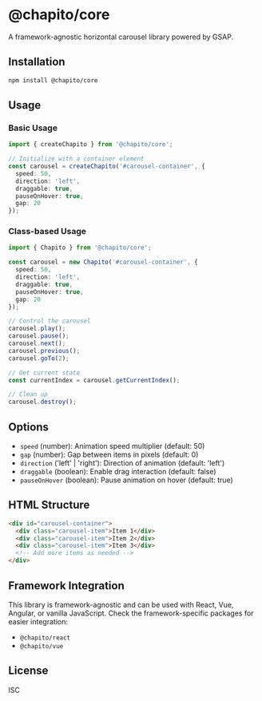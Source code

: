 # @chapito/core

A framework-agnostic horizontal carousel library powered by GSAP.

## Installation

```bash
npm install @chapito/core
```

## Usage

### Basic Usage

```typescript
import { createChapito } from '@chapito/core';

// Initialize with a container element
const carousel = createChapito('#carousel-container', {
  speed: 50,
  direction: 'left',
  draggable: true,
  pauseOnHover: true,
  gap: 20
});
```

### Class-based Usage

```typescript
import { Chapito } from '@chapito/core';

const carousel = new Chapito('#carousel-container', {
  speed: 50,
  direction: 'left',
  draggable: true,
  pauseOnHover: true,
  gap: 20
});

// Control the carousel
carousel.play();
carousel.pause();
carousel.next();
carousel.previous();
carousel.goTo(2);

// Get current state
const currentIndex = carousel.getCurrentIndex();

// Clean up
carousel.destroy();
```

## Options

- `speed` (number): Animation speed multiplier (default: 50)
- `gap` (number): Gap between items in pixels (default: 0)
- `direction` ('left' | 'right'): Direction of animation (default: 'left')
- `draggable` (boolean): Enable drag interaction (default: false)
- `pauseOnHover` (boolean): Pause animation on hover (default: true)

## HTML Structure

```html
<div id="carousel-container">
  <div class="carousel-item">Item 1</div>
  <div class="carousel-item">Item 2</div>
  <div class="carousel-item">Item 3</div>
  <!-- Add more items as needed -->
</div>
```

## Framework Integration

This library is framework-agnostic and can be used with React, Vue, Angular, or vanilla JavaScript. Check the framework-specific packages for easier integration:

- `@chapito/react`
- `@chapito/vue`

## License

ISC
